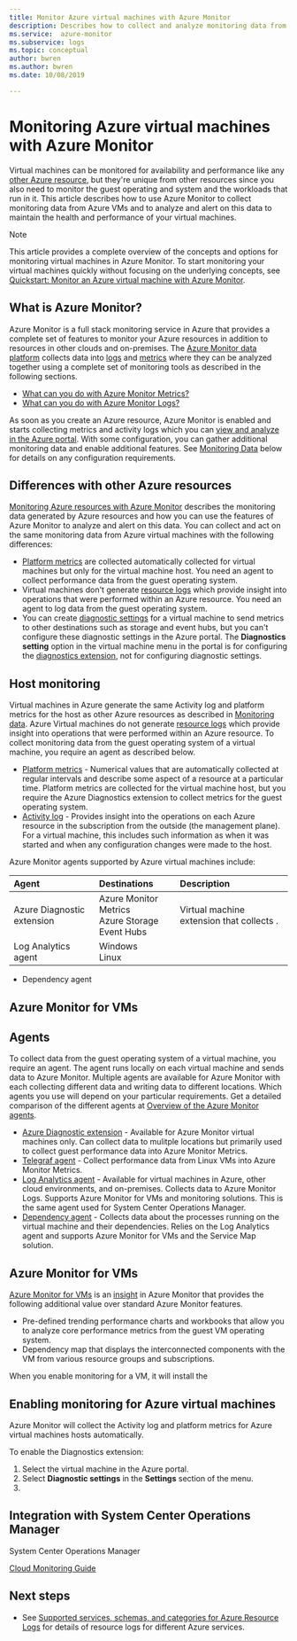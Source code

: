 ```yaml
---
title: Monitor Azure virtual machines with Azure Monitor
description: Describes how to collect and analyze monitoring data from virtual machines in Azure using Azure Monitor.
ms.service:  azure-monitor
ms.subservice: logs
ms.topic: conceptual
author: bwren
ms.author: bwren
ms.date: 10/08/2019

---
```


# Monitoring Azure virtual machines with Azure Monitor
Virtual machines can be monitored for availability and performance like any [other Azure resource](monitor-azure-resource.md), but they're unique from other resources since you also need to monitor the guest operating and system and the workloads that run in it. This article describes how to use Azure Monitor to collect monitoring data from Azure VMs and to analyze and alert on this data to maintain the health and performance of your virtual machines. 

> [!NOTE]
> This article provides a complete overview of the concepts and options for monitoring virtual machines in Azure Monitor. To start monitoring your virtual machines quickly without focusing on the underlying concepts, see [Quickstart: Monitor an Azure virtual machine with Azure Monitor](../learn/quick-monitor-azure-vm.md).

## What is Azure Monitor?
Azure Monitor is a full stack monitoring service in Azure that provides a complete set of features to monitor your Azure resources in addition to resources in other clouds and on-premises. The [Azure Monitor data platform](../platform/data-platform.md) collects data into [logs](../platform/data-platform-logs.md) and [metrics](../platform/data-platform-metrics.md) where they can be analyzed together using a complete set of monitoring tools as described in the following sections.

- [What can you do with Azure Monitor Metrics?](../platform/data-platform-metrics.md#what-can-you-do-with-azure-monitor-metrics)
- [What can you do with Azure Monitor Logs?](../platform/data-platform-logs.md#what-can-you-do-with-azure-monitor-logs)

As soon as you create an Azure resource, Azure Monitor is enabled and starts collecting metrics and activity logs which you can [view and analyze in the Azure portal](#monitoring-in-the-azure-portal). With some configuration, you can gather additional monitoring data and enable additional features. See [Monitoring Data](#monitoring-data) below for details on any configuration requirements.


## Differences with other Azure resources
[Monitoring Azure resources with Azure Monitor](monitor-azure-resource.md) describes the monitoring data generated by Azure resources and how you can use the features of Azure Monitor to analyze and alert on this data. You can collect and act on the same monitoring data from Azure virtual machines with the following differences:

- [Platform metrics](../platform/data-platform-metrics.md) are collected automatically collected for virtual machines but only for the virtual machine host. You need an agent to collect performance data from the guest operating system.
- Virtual machines don't generate [resource logs](platform-logs-overview.md) which provide insight into operations that were performed within an Azure resource. You need an agent to log data from the guest operating system.
- You can create [diagnostic settings](../platform/diagnostic-settings.md) for a virtual machine to send metrics to other destinations such as storage and event hubs, but you can't configure these diagnostic settings in the Azure portal. The **Diagnostics setting** option in the virtual machine menu in the portal is for configuring the [diagnostics extension](), not for configuring diagnostic settings.

## Host monitoring
Virtual machines in Azure generate the same Activity log and platform metrics for the host as other Azure resources as described in [Monitoring data](monitor-azure-resource.md#monitoring-data). Azure Virtual machines do not generate [resource logs](../platform/platform-logs-overview.md) which provide insight into operations that were performed within an Azure resource. To collect monitoring data from the guest operating system of a virtual machine, you require an agent as described below.

- [Platform metrics](../platform/data-platform-metrics.md) - Numerical values that are automatically collected at regular intervals and describe some aspect of a resource at a particular time. Platform metrics are collected for the virtual machine host, but you require the Azure Diagnostics extension to collect metrics for the guest operating system.
- [Activity log](../platform/platform-logs-overview.md) - Provides insight into the operations on each Azure resource in the subscription from the outside (the management plane). For a virtual machine, this includes such information as when it was started and when any configuration changes were made to the host.

Azure Monitor agents supported by Azure virtual machines include:

| Agent | Destinations | Description |
|:---|:---|:---|
| Azure Diagnostic extension | Azure Monitor Metrics<br>Azure Storage<br>Event Hubs | Virtual machine extension that collects . |
| Log Analytics agent | Windows<br>Linux | 
- Dependency agent


## Azure Monitor for VMs


## Agents
To collect data from the guest operating system of a virtual machine, you require an agent. The agent runs locally on each virtual machine and sends data to Azure Monitor. Multiple agents are available for Azure Monitor with each collecting different data and writing data to different locations. Which agents you use will depend on your particular requirements. Get a detailed comparison of the different agents at [Overview of the Azure Monitor agents](../platform/agents-overview/md). 

- [Azure Diagnostic extension](../platform/agents-overview#azure-diagnostic-extension.md) - Available for Azure Monitor virtual machines only. Can collect data to mulitple locations but primarily used to collect guest performance data into Azure Monitor Metrics.
- [Telegraf agent](../platform/collect-custom-metrics-linux-telegraf.md) - Collect performance data from Linux VMs into Azure Monitor Metrics.
- [Log Analytics agent](../platform/agents-overview#log-analytics-agent.md) - Available for virtual machines in Azure, other cloud environments, and on-premises. Collects data to Azure Monitor Logs. Supports Azure Monitor for VMs and monitoring solutions. This is the same agent used for System Center Operations Manager.
- [Dependency agent](../platform/agents-overview#dependency-agent.md) - Collects data about the processes running on the virtual machine and their dependencies. Relies on the Log Analytics agent and supports Azure Monitor for VMs and the Service Map solution.





## Azure Monitor for VMs
[Azure Monitor for VMs](vminsights-overview.md) is an [insight](insights-overview.md) in Azure Monitor that provides the following additional value over standard Azure Monitor features.

- Pre-defined trending performance charts and workbooks that allow you to analyze core performance metrics from the guest VM operating system.
- Dependency map that displays the interconnected components with the VM from various resource groups and subscriptions.

When you enable monitoring for a VM, it will install the 


## Enabling monitoring for Azure virtual machines
Azure Monitor will collect the Activity log and platform metrics for Azure virtual machines hosts automatically. 

To enable the Diagnostics extension:

1. Select the virtual machine in the Azure portal.
2. Select **Diagnostic settings** in the **Settings** section of the menu.
3. 


## Integration with System Center Operations Manager
System Center Operations Manager 

[Cloud Monitoring Guide](https://docs.microsoft.com/azure/cloud-adoption-framework/manage/monitor/cloud-models-monitor-overview)

## Next steps

* See [Supported services, schemas, and categories for Azure Resource Logs](../platform/diagnostic-logs-schema.md) for details of resource logs for different Azure services.  
